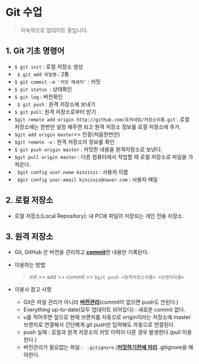# Git 수업

> 지속적으로 업데이트 중입니다.



## 1. Git 기초 명령어

- ` $ git init ` : 로컬 저장소 생성 
- ` $ git add 파일명` : 2통 
- ` $ git commit -m '커밋 메세지' ` : 커밋
- `$ git status `: 상태확인 
- `$ git log` : 버전확인  
- ` $ git push` : 원격 저장소에 보내기  
- ` $ git pull `: 원격 저장소로부터 받기 
- ` $git remote add origin http://github.com/유저네임/저장소이름.git ` : 로컬 저장소에는 한번만 설정 해주면 되고 원격 저장소 정보를 로컬 저장소에 추가.
- ` $git add origin master `>> 인증(처음한번만)
- ` $git remote -v `  : 원격 저장소의 정보를 확인
- ` $ git push origin master ` : 커밋한 내용을 원격저장소로 보낸다.
- ` $git pull origin master ` : 다른 컴퓨터에서 작업할 때 로컬 저장소로 파일을 가져온다.
- ` $git config user.name kinzinzz` : 사용자 이름 
- ` $git config user.email kinzinzz@naver.com` :  사용자 메일



## 2. 로컬 저장소

- 로컬 저장소(Local Repository): 내 PC에 파일이 저장되는 개인 전용 저장소.

  

  

## 3. 원격 저장소

- Git, GitHub 은 버전을 관리하고 <u><b>commit</b></u>한 내용만 기록된다.

- 이용하는 방법

  > init >> add >> commit >> ` $git push <원격저장소이름> <브랜치이름> ` 

- 이용시 참고 사항
  - Git은 파일 관리가 아니라 <u><b>버전관리</b></u>(commit이 없으면 push도 안된다.)
  - Everything up-to-date(모두 업데이트 되어있다) : 새로운 commit 없다.
  - u를 적어주면 앞으로 현재 브랜치를 자동으로 origin이라는 저장소에 master 브랜치로 연결해서 간단해게 git push만 입력해도 자동으로 연결된다.
  - push 실패 : 로컬과 원격 저장소의 커밋 이력이 다른 경우 발생한다.(pull 이용한다.)
  - 버전관리가 필요없는 파일 : `  .gitignore `  /**<u>커밋하기전에 미리</u>** .gitignore을 해야한다.



